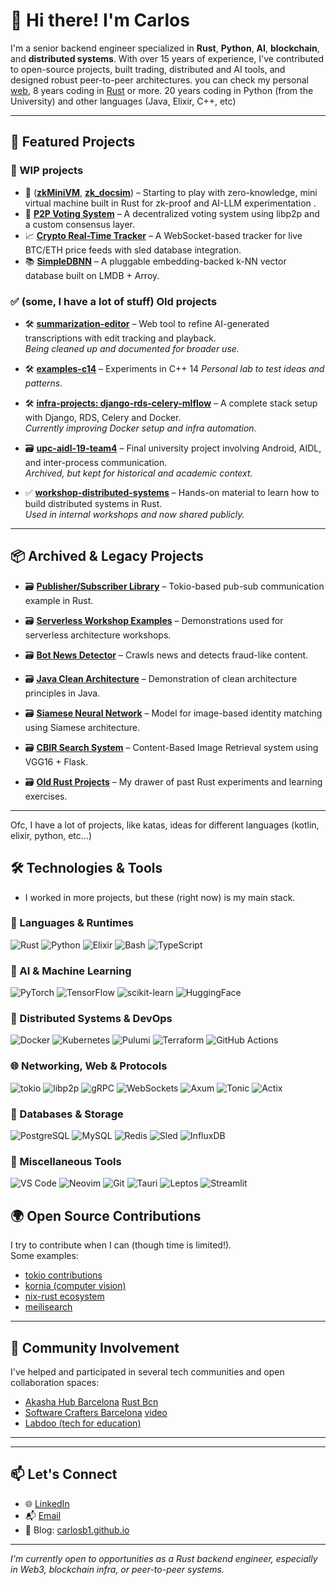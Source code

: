# 👋 Hi there! I'm Carlos

I'm a senior backend engineer specialized in **Rust**, **Python**, **AI**, **blockchain**, and **distributed systems**. With over 15 years of experience, I've contributed to open-source projects, built trading, distributed and AI tools,  and designed robust peer-to-peer architectures. you can check my personal [web](https://carlosb1.github.io), 8 years coding in [Rust](https://stackoverflow.com/questions/46867652/cannot-import-a-module-in-an-integration-test) or more. 20 years coding in Python (from the University) and other languages (Java, Elixir, C++, etc)

---

## 🚀 Featured Projects

### 🚧 WIP projects
- 🧠 (**[zkMiniVM](https://github.com/carlosb1/mini-zkvm)**, **[zk_docsim](https://github.com/carlosb1/zk_docsim)**) – Starting to play with zero-knowledge, mini virtual machine built in Rust for zk-proof and AI-LLM experimentation .
- 🔗 **[P2P Voting System](https://github.com/carlosb1/p2p-poc)** – A decentralized voting system using libp2p and a custom consensus layer.
- 📈 **[Crypto Real-Time Tracker](https://github.com/carlosb1/stock-order-playground)** – A WebSocket-based tracker for live BTC/ETH price feeds with sled database integration.
- 📚 [**SimpleDBNN**](https://github.com/yourusername/simple-db-nn) – A pluggable embedding-backed k-NN vector database built on LMDB + Arroy.
 
### ✅ (some, I have a lot of stuff) Old projects

- 🛠️ **[summarization-editor](https://github.com/carlosb1/summarization-editor)** – Web tool to refine AI-generated transcriptions with edit tracking and playback.  
  _Being cleaned up and documented for broader use._

- 🛠️ **[examples-c14](https://github.com/carlosb1/examples-c14)** – Experiments in C++ 14
  _Personal lab to test ideas and patterns._

- 🛠️ **[infra-projects: django-rds-celery-mlflow](https://github.com/carlosb1/infra-projects/tree/main/django-rds-celery-mlflow/app)** – A complete stack setup with Django, RDS, Celery and Docker.  
  _Currently improving Docker setup and infra automation._

- 🗃️ **[upc-aidl-19-team4](https://github.com/carlosb1/upc-aidl-19-team4)** – Final university project involving Android, AIDL, and inter-process communication.  
  _Archived, but kept for historical and academic context._

- ✅ **[workshop-distributed-systems](https://github.com/carlosb1/workshop-distributed-systems)** – Hands-on material to learn how to build distributed systems in Rust.  
  _Used in internal workshops and now shared publicly._

--- 

## 📦 Archived & Legacy Projects

- 🗃️ **[Publisher/Subscriber Library](https://github.com/carlosb1/projects-rust/tree/master/pub_sub_lib)** – Tokio-based pub-sub communication example in Rust.

- 🗃️ **[Serverless Workshop Examples](https://github.com/carlosb1/projects-rust/tree/master/workshop_serveless)** – Demonstrations used for serverless architecture workshops.

- 🗃️ **[Bot News Detector](https://github.com/carlosb1/projects-rust/tree/master/bot_news)** – Crawls news and detects fraud-like content.

- 🗃️ **[Java Clean Architecture](https://github.com/carlosb1/java-challenge-cleanarchitecture)** – Demonstration of clean architecture principles in Java.

- 🗃️ **[Siamese Neural Network](https://github.com/carlosb1/upc-aidl-19-team4)** – Model for image-based identity matching using Siamese architecture.

- 🗃️ **[CBIR Search System](https://github.com/carlosb1/projects-python/tree/master/flask-cbir)** – Content-Based Image Retrieval system using VGG16 + Flask.

- 🗃️ **[Old Rust Projects](https://github.com/carlosb1/projects-rust)** – My drawer of past Rust experiments and learning exercises.

---

Ofc, I have a lot of projects, like katas, ideas for different languages (kotlin, elixir, python, etc...)

## 🛠️ Technologies & Tools 

- I worked in more projects, but these (right now) is my main stack.

### 🔧 Languages & Runtimes
![Rust](https://img.shields.io/badge/Rust-000000?style=flat&logo=rust)
![Python](https://img.shields.io/badge/Python-000000?style=flat&logo=python)
![Elixir](https://img.shields.io/badge/Elixir-000000?style=flat&logo=elixir)
![Bash](https://img.shields.io/badge/Bash-000000?style=flat&logo=gnubash)
![TypeScript](https://img.shields.io/badge/TypeScript-000000?style=flat&logo=typescript)

### 🧠 AI & Machine Learning
![PyTorch](https://img.shields.io/badge/PyTorch-000000?style=flat&logo=pytorch)
![TensorFlow](https://img.shields.io/badge/TensorFlow-000000?style=flat&logo=tensorflow)
![scikit-learn](https://img.shields.io/badge/scikit--learn-000000?style=flat&logo=scikit-learn)
![HuggingFace](https://img.shields.io/badge/HuggingFace-000000?style=flat&logo=huggingface)

### 📡 Distributed Systems & DevOps
![Docker](https://img.shields.io/badge/Docker-000000?style=flat&logo=docker)
![Kubernetes](https://img.shields.io/badge/Kubernetes-000000?style=flat&logo=kubernetes)
![Pulumi](https://img.shields.io/badge/Pulumi-000000?style=flat&logo=pulumi)
![Terraform](https://img.shields.io/badge/Terraform-000000?style=flat&logo=terraform)
![GitHub Actions](https://img.shields.io/badge/GitHub%20Actions-000000?style=flat&logo=githubactions)

### 🌐 Networking, Web & Protocols
![tokio](https://img.shields.io/badge/tokio-000000?style=flat)
![libp2p](https://img.shields.io/badge/libp2p-000000?style=flat)
![gRPC](https://img.shields.io/badge/gRPC-000000?style=flat&logo=grpc)
![WebSockets](https://img.shields.io/badge/WebSockets-000000?style=flat)
![Axum](https://img.shields.io/badge/Axum-000000?style=flat)
![Tonic](https://img.shields.io/badge/Tonic-000000?style=flat)
![Actix](https://img.shields.io/badge/Actix-000000?style=flat)

### 🧪 Databases & Storage
![PostgreSQL](https://img.shields.io/badge/PostgreSQL-000000?style=flat&logo=postgresql)
![MySQL](https://img.shields.io/badge/MySQL-000000?style=flat&logo=mysql)
![Redis](https://img.shields.io/badge/Redis-000000?style=flat&logo=redis)
![Sled](https://img.shields.io/badge/Sled-000000?style=flat)
![InfluxDB](https://img.shields.io/badge/InfluxDB-000000?style=flat&logo=influxdb)

### 🧰 Miscellaneous Tools
![VS Code](https://img.shields.io/badge/VS%20Code-000000?style=flat&logo=visualstudiocode)
![Neovim](https://img.shields.io/badge/Neovim-000000?style=flat&logo=neovim)
![Git](https://img.shields.io/badge/Git-000000?style=flat&logo=git)
![Tauri](https://img.shields.io/badge/Tauri-000000?style=flat&logo=tauri)
![Leptos](https://img.shields.io/badge/Leptos-000000?style=flat)
![Streamlit](https://img.shields.io/badge/Streamlit-000000?style=flat&logo=streamlit)


## 🌍 Open Source Contributions

I try to contribute when I can (though time is limited!).  
Some examples:

- [tokio contributions](https://github.com/search?q=tokio+carlosb1&type=commits)
- [kornia (computer vision)](https://github.com/search?q=kornia+carlosb1&type=commits)
- [nix-rust ecosystem](https://github.com/search?q=org%3Anix-rust+carlosb1&type=commits)
- [meilisearch](https://github.com/search?q=repo%3Ameilisearch%2Fmeilisearch+carlosb1&type=pullrequests)

---

## 🤝 Community Involvement

I've helped and participated in several tech communities and open collaboration spaces:

- [Akasha Hub Barcelona](https://akasha.barcelona/personas-miembros-akasha-hub/)
  [Rust Bcn](https://www.youtube.com/watch?v=Tz5r-SJS-sw)
- [Software Crafters Barcelona](https://softwarecrafters.barcelona/) [video](https://www.youtube.com/watch?v=t7ADCFDQ6-0)
- [Labdoo (tech for education)](https://www.labdoo.org/en/)
<!-- - [Trust0 Project – RIDB contributor](https://github.com/trust0-project/RIDB) -->

---

---

## 📫 Let's Connect

- 🌐 [LinkedIn](https://www.linkedin.com/in/carlos.baezruiz)
- 📬 [Email](mailto:carlos.baezruiz@gmail.com)
- 🧠 Blog: [carlosb1.github.io](https://carlosb1.github.io)

---

_I'm currently open to opportunities as a Rust backend engineer, especially in Web3, blockchain infra, or peer-to-peer systems._

